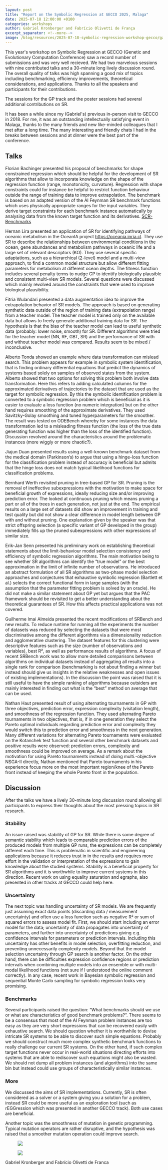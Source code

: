 ```yaml
---
layout: post
title: "Report on the Symbolic Regression at GECCO 2025, Malaga"
date: 2025-07-18 12:00:00 +0100
categories: workshops
author: Gabriel Kronberger and Fabrício Olivetti de França
excerpt_separator: <!--more-->
image: /blog/resources/2025-07-18-symbolic-regression-workshop-gecco/gabe_fabricio_cropped.png
---
```



This year's workshop on Symbolic Regression at GECCO (Genetic and Evolutionary Computation Conference) saw a record number of submissions and was very well recieved. We had two marvelous sessions with nine contributed talks and a 30-minute long lively discussion round. The overall quality of talks was high spanning a good mix of topics including benchmarking, efficiency improvements, theoretical considerations, and applications. Thanks to all the speakers and participants for their contributions. 

The sessions for the GP track and the poster sessions had several additional contributions on SR. 

It has been a while since my (Gabriel's) previous in-person visit to GECCO in 2018. For me, it was an outstanding intellectually satisfying event in Malaga, thanks to the many friends and new like-minded colleagues that I met after a long time. The many interesting and friendly chats I had in the breaks between sessions and at dinner were the best part of the conference.  

<!--more-->

## Talks
Florian Bachinger presented his proposal of benchmarks for shape constrained regression which should be helpful for the development of SR algorithms that allow to incorporate knowledge on the shape of the regression function (range, monotonicity, curvature). Regression with shape constraints could for instance be helpful to restrict function behaviour outside the range of training data to improve extrapolation.
The benchmark is based on an adapted version of the AI Feynman SR benchmark functions which uses physically appropriate ranges for the input variables.
They derive target constraints for each benchmark instance automatically by analysing data from the known target function and its derivatives. <a href="https://github.com/prescriptiveanalytics/SCR-Benchmarks" target="_blank">SCR-Benchmarks</a>

Hernan Lira presented an application of SR for identifying pathways of oceanic metabolism in the OceanIA project <a href="https://oceania.inria.cl" target="_blank">https://oceania.inria.cl</a>. They use SR to describe the relationships between environmental conditions in the ocean, gene abundances and metabolism pathways in oceanic life and a large set of relevant descriptors (KO). They use several specific adaptations, such as a hierarchical (2-level) model and a multi-view approach, to find a common model structure but allow different fitting parameters for metabolism at different ocean depths. The fitness function includes several penalty terms to nudge GP to identify biologically plausible and consistent multi-view SR models. Several questions were discussed which mainly revolved around the constraints that were used to improve biological plausibility.

Fitria Wulandari presented a data augmentation idea to improve the extrapolation behavior of SR models. The approach is based on generating synthetic data outside of the region of training data (extrapolation range) from a teacher model. The teacher model is trained only on the available data but allows to freely generate  additional training data for SR. The hypothesis is that the bias of the teacher model can lead to useful synthetic data (probably: lower noise, smooth) for SR. Different algorithms were tried for the teacher model (NN, RF, GBT, SR) and the performance of SR with and without teacher model was compared. Results seem to be mixed / inconclusive.

Alberto Tonda showed an example where data transformation can mislead search. This problem appears for example in symbolic system identification, that is finding ordinary differential equations that predict the dynamics of systems based solely on samples of observed states from the system. Alberto showed that two options for solving this problem both involve data transformation. Here this refers to adding calculated columns for the approximated derivatives of trajectories to the dataset that are used as the target for symbolic regression. By this the symbolic identification problem is converted to a symbolic regression problem which is beneficial as it is easier to evaluate a loss function (no numeric integration) but on the other hand requires smoothing of the approximate derivatives. They used Savitzky-Golay smoothing and tuned hyperparameters for the smoother. The result was tested on ODEBench whereby for some instances the data transformation led to a misleading fitness function (the loss of the true data generating function was higher than the loss of the identified function). Discussion revolved around the characteristics around the problematic instances (more wiggly or more chaotic?).

Jiajun Duan presented results using a well-known benchmark dataset from the medical domain (Parkinson’s) to argue that using a hinge-loss function for the classification problem instead of accuracy is beneficial but admits that the hinge loss does not match typical likelihood functions for classification problems.


Bernhard Werth revisited pruning in tree-based GP for SR. Pruning is the removal of ineffective subexpressions with the motivation to make space for beneficial growth of expressions, ideally reducing size and/or improving prediction error. The looked at continuous pruning which means pruning a part or all of the trees in each generation, not just at the end.
The empirical results on a large set of datasets did show an improvement in training and test quality but did not show a clear difference in model length between GP with and without pruning. One explanation given by the speaker was that strict offspring selection (a specific variant of GP developed in the group) immediately fills up the pruned subexpressions with other expressions of similar size.


Erik-Jan Senn presented his preliminary work on establishing theoretical statements about the limit-behaviour model selection consistency and efficiency of symbolic regression algorithms. The main motivation being to see whether SR algorithms can identify the “true model” or the best approximation in the limit of infinite number of observations. He introduced an abstract formulation of all SR algorithms as two-phase model selection approaches and conjectures that exhaustive symbolic regression (Bartlett et al.) selects the correct functional form in large samples (with the assumption that the parameter fitting problem is solved by an oracle). He did not make a similar statement about GP yet but argues that the PAC framework should be revisited to get a better understanding about the theoretical guarantees of SR. How this affects practical applications was not covered.


Guilherme Imai Almeida presented the recent modifications of SRBench and new results. To reduce runtime for running all the experiments the number of datasets was reduced by selecting the datasets that were most discriminative among the different algorithms via a dimensionality reduction and agglomerative clustering. The dataset features for this clustering were descriptive features such as the size (number of observations and variables), best R², as well as performance results of algorithms. A focus of recent SRBench work was to allow more detailed comparisons between algorithms on individual datasets instead of aggregating all results into a single rank for comparison (benchmarking is not about finding a winner but instead should give us insights in the relative weaknesses and open issues of existing implementations). In the discussion the point was raised that it is still useful to have the simple ranking of algorithms because outsiders are mainly interested in finding out what is the “best” method on average that can be used. 

Nathan Haut presented result of using alternating tournaments in GP with three objectives, prediction error, expression complexity (visitation length), and smoothness of the regression function. They used alternating Pareto tournaments in two objectives, that is, if in one generation they select the Pareto optimal individuals regarding prediction error and complexity they would switch this to prediction error and smoothness in the next generation. Many different variations for alternating Pareto tournaments were evaluated on the Kotanchek test function and several other benchmark datasets and positive results were observed: prediction errors, complexity and smoothness could be improved on average. As a remark about the motivation for using Pareto tournaments instead of doing multi.-objective NSGA-II directly, Nathan mentioned that Pareto tournaments in his experience focus more on the most important region/knee of the Pareto front instead of keeping the whole Pareto front in the population.


## Discussion
After the talks we have a lively 30-minute long discussion round allowing all participants to express their thoughts about the most pressing topics in SR research. 

### Stability
An issue raised was stability of GP for SR. While there is some degree of semantic stability which leads to comparable prediction errors of the produced models from multiple GP runs, the expressions can be completely different each time. This is problematic in scientific and engineering applications because it reduces trust in in the results and requires more effort in the validation or interpretation of the expressions to gain knowledge about the studied systems.
Stability is a beneficial property for SR algorithms and it is worthwhile to improve current systems in this direction. Recent work on using equality saturation and egraphs, also presented in other tracks at GECCO could help here.


### Uncertainty
The next topic was handling uncertainty of SR models. We are frequently just assuming exact data points (discarding data / measurement uncertainty) and often use a loss function such as negative R² or sum of squared errors to assess model fit. First, we should start including an error model for the data; uncertainty of data propagates into uncertainty of parameters, and further into uncertainty of predictions giving e.g. confidence intervals for parameters or prediction intervals. Including this uncertainty has other benefits in model selection, overfitting reduction, and preventing unnecessarily complexity models. Beyond that the model selection uncertainty through GP search is another factor. 
On the other hand, there can be difficulties expression confidence regions or prediction intervals when combining multiple models into an ensemble or with multi-modal likelihood functions (not sure if I understood the online comment correctly).
In any case, recent work in Bayesian symbolic regression and sequential Monte Carlo sampling for symbolic regression looks very promising. 


### Benchmarks
Several participants raised the question: “What benchmarks should we use or what are characteristics of good benchmark problems?”. There seems to be a consensus that most of the AI Feynman problem instances are too easy as they are very short expressions that can be recovered easily with exhaustive search. We should question whether it is worthwhile to devise intricate SR systems to be able to discover such simple equations. Probably we should construct much more complex synthetic benchmark functions to really challenge our current SR systems. On the other hand, if such complex target functions never occur in real-world situations directing efforts into systems that are able to rediscover such equations might also be wasted. We should not dump all problem instances (and algorithms) into the same bin but instead could use groups of characteristically similar instances.

### More
We discussed the aims of SR implementations. Currently, SR is often considered as a solver or a system giving you a solution for a problem, instead SR could be more useful as an exploration tool (such as rEGGression which was presented in another GECCO track). Both use cases are beneficial. 

Another topic was the smoothness of mutation in genetic programming. Typical mutation operators are rather disruptive, and the hypothesis was raised that a smoother mutation operation could improve search.



<div class="col-md-8 text-left">
    <figure class="image-box">
        <img src="/blog/resources/2025-07-18-symbolic-regression-workshop-gecco/symreg_workshop.jpg" id="workshop-room">
    </figure>
</div>

<div class="col-md-8 text-right">
    <figure class="image-box">
        <img src="/blog/resources/2025-07-18-symbolic-regression-workshop-gecco/gabe_fabricio.jpg" id="workshop-organizers">
    </figure>
</div>

Gabriel Kronberger and Fabrício Olivetti de Franca

